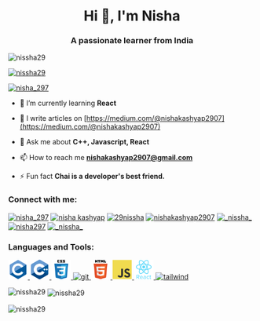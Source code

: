 <h1 align="center">Hi 👋, I'm Nisha</h1>
<h3 align="center">A passionate learner from India</h3>

<p align="left"> <img src="https://komarev.com/ghpvc/?username=nissha29&label=Profile%20views&color=0e75b6&style=flat" alt="nissha29" /> </p>

<p align="left"> <a href="https://github.com/ryo-ma/github-profile-trophy"><img src="https://github-profile-trophy.vercel.app/?username=nissha29" alt="nissha29" /></a> </p>

<p align="left"> <a href="https://twitter.com/nisha_297" target="blank"><img src="https://img.shields.io/twitter/follow/nisha_297?logo=twitter&style=for-the-badge" alt="nisha_297" /></a> </p>

- 🌱 I’m currently learning **React**

- 📝 I write articles on [https://medium.com/@nishakashyap2907](https://medium.com/@nishakashyap2907)

- 💬 Ask me about **C++, Javascript, React**

- 📫 How to reach me **nishakashyap2907@gmail.com**

- ⚡ Fun fact **Chai is a developer's best friend.**

<h3 align="left">Connect with me:</h3>
<p align="left">
<a href="https://twitter.com/nisha_297" target="blank"><img align="center" src="https://raw.githubusercontent.com/rahuldkjain/github-profile-readme-generator/master/src/images/icons/Social/twitter.svg" alt="nisha_297" height="30" width="40" /></a>
<a href="https://linkedin.com/in/nisha kashyap" target="blank"><img align="center" src="https://raw.githubusercontent.com/rahuldkjain/github-profile-readme-generator/master/src/images/icons/Social/linked-in-alt.svg" alt="nisha kashyap" height="30" width="40" /></a>
<a href="https://instagram.com/29nissha" target="blank"><img align="center" src="https://raw.githubusercontent.com/rahuldkjain/github-profile-readme-generator/master/src/images/icons/Social/instagram.svg" alt="29nissha" height="30" width="40" /></a>
<a href="https://medium.com/@nishakashyap2907" target="blank"><img align="center" src="https://raw.githubusercontent.com/rahuldkjain/github-profile-readme-generator/master/src/images/icons/Social/medium.svg" alt="nishakashyap2907" height="30" width="40" /></a>
<a href="https://www.leetcode.com/_nissha_" target="blank"><img align="center" src="https://raw.githubusercontent.com/rahuldkjain/github-profile-readme-generator/master/src/images/icons/Social/leet-code.svg" alt="_nissha_" height="30" width="40" /></a>
<a href="https://auth.geeksforgeeks.org/user/nisha297" target="blank"><img align="center" src="https://raw.githubusercontent.com/rahuldkjain/github-profile-readme-generator/master/src/images/icons/Social/geeks-for-geeks.svg" alt="nisha297" height="30" width="40" /></a>
<a href="https://discord.gg/_nissha_" target="blank"><img align="center" src="https://raw.githubusercontent.com/rahuldkjain/github-profile-readme-generator/master/src/images/icons/Social/discord.svg" alt="_nissha_" height="30" width="40" /></a>
</p>

<h3 align="left">Languages and Tools:</h3>
<p align="left"> <a href="https://www.cprogramming.com/" target="_blank" rel="noreferrer"> <img src="https://raw.githubusercontent.com/devicons/devicon/master/icons/c/c-original.svg" alt="c" width="40" height="40"/> </a> <a href="https://www.w3schools.com/cpp/" target="_blank" rel="noreferrer"> <img src="https://raw.githubusercontent.com/devicons/devicon/master/icons/cplusplus/cplusplus-original.svg" alt="cplusplus" width="40" height="40"/> </a> <a href="https://www.w3schools.com/css/" target="_blank" rel="noreferrer"> <img src="https://raw.githubusercontent.com/devicons/devicon/master/icons/css3/css3-original-wordmark.svg" alt="css3" width="40" height="40"/> </a> <a href="https://git-scm.com/" target="_blank" rel="noreferrer"> <img src="https://www.vectorlogo.zone/logos/git-scm/git-scm-icon.svg" alt="git" width="40" height="40"/> </a> <a href="https://www.w3.org/html/" target="_blank" rel="noreferrer"> <img src="https://raw.githubusercontent.com/devicons/devicon/master/icons/html5/html5-original-wordmark.svg" alt="html5" width="40" height="40"/> </a> <a href="https://developer.mozilla.org/en-US/docs/Web/JavaScript" target="_blank" rel="noreferrer"> <img src="https://raw.githubusercontent.com/devicons/devicon/master/icons/javascript/javascript-original.svg" alt="javascript" width="40" height="40"/> </a> <a href="https://reactjs.org/" target="_blank" rel="noreferrer"> <img src="https://raw.githubusercontent.com/devicons/devicon/master/icons/react/react-original-wordmark.svg" alt="react" width="40" height="40"/> </a> <a href="https://tailwindcss.com/" target="_blank" rel="noreferrer"> <img src="https://www.vectorlogo.zone/logos/tailwindcss/tailwindcss-icon.svg" alt="tailwind" width="40" height="40"/> </a> </p>

<p><img align="left" src="https://github-readme-stats.vercel.app/api/top-langs?username=nissha29&show_icons=true&locale=en&layout=compact" alt="nissha29" /></p>

<p>&nbsp;<img align="center" src="https://github-readme-stats.vercel.app/api?username=nissha29&show_icons=true&locale=en" alt="nissha29" /></p>

<p><img align="center" src="https://github-readme-streak-stats.herokuapp.com/?user=nissha29&" alt="nissha29" /></p>
